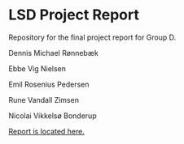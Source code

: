 # LSD Project Report

Repository for the final project report for Group D.



Dennis Michael Rønnebæk

Ebbe Vig Nielsen

Emil Rosenius Pedersen

Rune Vandall Zimsen

Nicolai Vikkelsø Bonderup



[Report is located here.](https://github.com/NicolaiVBonderup/LSDProjectReport/blob/master/Group%20D%20LSD%20Project%20Report.md) 